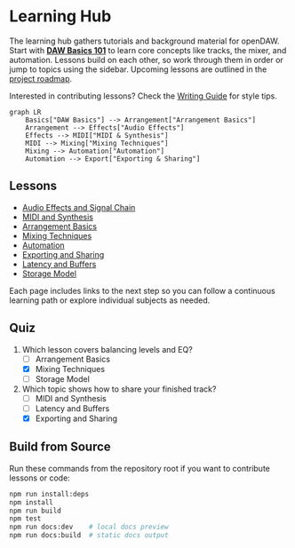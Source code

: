 # Learning Hub

The learning hub gathers tutorials and background material for openDAW.
Start with **[DAW Basics 101](./daw-basics-101.md)** to learn core concepts
like tracks, the mixer, and automation. Lessons build on each other, so work
through them in order or jump to topics using the sidebar. Upcoming lessons
are outlined in the [project roadmap](../../../ROADMAP.md).

Interested in contributing lessons? Check the
[Writing Guide](../docs-dev/style/writing-guide.md) for style tips.

```mermaid
graph LR
    Basics["DAW Basics"] --> Arrangement["Arrangement Basics"]
    Arrangement --> Effects["Audio Effects"]
    Effects --> MIDI["MIDI & Synthesis"]
    MIDI --> Mixing["Mixing Techniques"]
    Mixing --> Automation["Automation"]
    Automation --> Export["Exporting & Sharing"]
```

## Lessons

- [Audio Effects and Signal Chain](./lessons/audio-effects-and-signal-chain.md)
- [MIDI and Synthesis](./lessons/midi-and-synthesis.md)
- [Arrangement Basics](./lessons/arrangement-basics.md)
- [Mixing Techniques](./lessons/mixing-techniques.md)
- [Automation](./lessons/automation.md)
- [Exporting and Sharing](./lessons/exporting-and-sharing.md)
- [Latency and Buffers](./how-it-works/latency-and-buffers.md)
- [Storage Model](./how-it-works/storage-model.md)

Each page includes links to the next step so you can follow a continuous
learning path or explore individual subjects as needed.

## Quiz

1. Which lesson covers balancing levels and EQ?
   - [ ] Arrangement Basics
   - [x] Mixing Techniques
   - [ ] Storage Model
2. Which topic shows how to share your finished track?
   - [ ] MIDI and Synthesis
   - [ ] Latency and Buffers
   - [x] Exporting and Sharing

## Build from Source

Run these commands from the repository root if you want to contribute lessons or code:

```bash
npm run install:deps
npm install
npm run build
npm test
npm run docs:dev    # local docs preview
npm run docs:build  # static docs output
```
